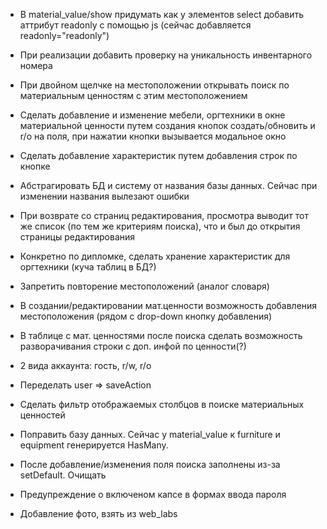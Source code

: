 * В material_value/show придумать как у элементов select добавить аттрибут readonly с помощью js (сейчас добавляется readonly="readonly")
* При реализации добавить проверку на уникальность инвентарного номера
* При двойном щелчке на местоположении открывать поиск по материальным ценностям с этим местоположением
* Сделать добавление и изменение мебели, оргтехники в окне материальной ценности путем создания кнопок создать/обновить и r/o на поля, при нажатии кнопки вызывается модальное окно
* Сделать добавление характеристик путем добавления строк по кнопке
* Абстрагировать БД и систему от названия базы данных. Сейчас при изменении названия вылезают ошибки
* При возврате со страниц редактирования, просмотра выводит тот же список (по тем же критериям поиска), что и был до открытия страницы редактирования

* Конкретно по дипломке, сделать хранение характеристик для оргтехники (куча таблиц в БД?)
* Запретить повторение местоположений (аналог словаря)
* В создании/редактировании мат.ценности возможность добавления местоположения (рядом с drop-down кнопку добавления)
* В таблице с мат. ценностями после поиска сделать возможность разворачивания строки с доп. инфой по ценности(?)
* 2 вида аккаунта: гость, r/w, r/o

* Переделать user => saveAction
* Сделать фильтр отображаемых столбцов в поиске материальных ценностей
* Поправить базу данных. Сейчас у material_value к furniture и equipment генерируется HasMany.
* После добавление/изменения поля поиска заполнены из-за setDefault. Очищать
* Предупреждение о включеном капсе в формах ввода пароля

* Добавление фото, взять из web_labs